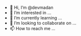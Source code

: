 - 👋 Hi, I’m @devmadan
- 👀 I’m interested in ...
- 🌱 I’m currently learning ...
- 💞️ I’m looking to collaborate on ...
- 📫 How to reach me ...

<!---
devmadan/devmadan is a ✨ special ✨ repository because its `README.md` (this file) appears on your GitHub profile.
You can click the Preview link to take a look at your changes.
--->
